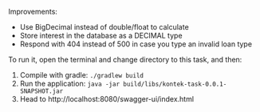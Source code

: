 Improvements:
- Use BigDecimal instead of double/float to calculate
- Store interest in the database as a DECIMAL type
- Respond with 404 instead of 500 in case you type an invalid loan type

To run it, open the terminal and change directory to this task, and then:
1. Compile with gradle: `./gradlew build`
2. Run the application: `java -jar build/libs/kontek-task-0.0.1-SNAPSHOT.jar`
3. Head to http://localhost:8080/swagger-ui/index.html